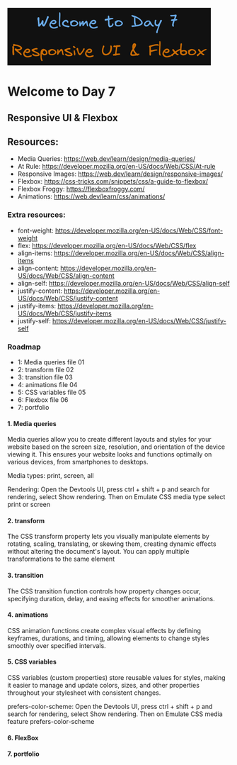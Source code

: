 ![image info](./welcome-day-07.png)

# Welcome to Day 7

## **Responsive UI & Flexbox**

## Resources:

- Media Queries: https://web.dev/learn/design/media-queries/
- At Rule: https://developer.mozilla.org/en-US/docs/Web/CSS/At-rule
- Responsive Images: https://web.dev/learn/design/responsive-images/
- Flexbox: https://css-tricks.com/snippets/css/a-guide-to-flexbox/
- Flexbox Froggy: https://flexboxfroggy.com/
- Animations: https://web.dev/learn/css/animations/

### Extra resources:

- font-weight: https://developer.mozilla.org/en-US/docs/Web/CSS/font-weight
- flex: https://developer.mozilla.org/en-US/docs/Web/CSS/flex
- align-items: https://developer.mozilla.org/en-US/docs/Web/CSS/align-items
- align-content: https://developer.mozilla.org/en-US/docs/Web/CSS/align-content
- align-self: https://developer.mozilla.org/en-US/docs/Web/CSS/align-self
- justify-content: https://developer.mozilla.org/en-US/docs/Web/CSS/justify-content
- justify-items: https://developer.mozilla.org/en-US/docs/Web/CSS/justify-items
- justify-self: https://developer.mozilla.org/en-US/docs/Web/CSS/justify-self

### Roadmap

- 1: Media queries file 01
- 2: transform file 02
- 3: transition file 03
- 4: animations file 04
- 5: CSS variables file 05
- 6: Flexbox file 06
- 7: portfolio

#### 1. Media queries

Media queries allow you to create different layouts and styles for your website based on the screen size, resolution, and orientation of the device viewing it. This ensures your website looks and functions optimally on various devices, from smartphones to desktops.

Media types: print, screen, all

Rendering: Open the Devtools UI, press ctrl + shift + p and search for rendering, select Show rendering. Then on Emulate CSS media type select print or screen

#### 2. transform

The CSS transform property lets you visually manipulate elements by rotating, scaling, translating, or skewing them, creating dynamic effects without altering the document's layout.
You can apply multiple transformations to the same element

#### 3. transition

The CSS transition function controls how property changes occur, specifying duration, delay, and easing effects for smoother animations.

#### 4. animations

CSS animation functions create complex visual effects by defining keyframes, durations, and timing, allowing elements to change styles smoothly over specified intervals.

#### 5. CSS variables

CSS variables (custom properties) store reusable values for styles, making it easier to manage and update colors, sizes, and other properties throughout your stylesheet with consistent changes.

prefers-color-scheme: Open the Devtools UI, press ctrl + shift + p and search for rendering, select Show rendering. Then on Emulate CSS media feature prefers-color-scheme

#### 6. FlexBox

#### 7. portfolio
